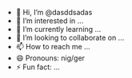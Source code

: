 - 👋 Hi, I’m @dasddsadas
- 👀 I’m interested in ...
- 🌱 I’m currently learning ...
- 💞️ I’m looking to collaborate on ...
- 📫 How to reach me ...
- 😄 Pronouns: nig/ger
- ⚡ Fun fact: ...
